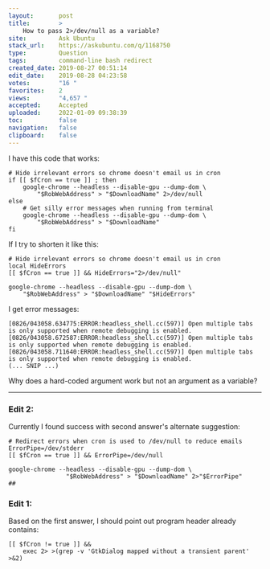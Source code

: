 ```yaml
---
layout:       post
title:        >
    How to pass 2>∕dev∕null as a variable?
site:         Ask Ubuntu
stack_url:    https://askubuntu.com/q/1168750
type:         Question
tags:         command-line bash redirect
created_date: 2019-08-27 00:51:14
edit_date:    2019-08-28 04:23:58
votes:        "16 "
favorites:    2
views:        "4,657 "
accepted:     Accepted
uploaded:     2022-01-09 09:38:39
toc:          false
navigation:   false
clipboard:    false
---
```


I have this code that works:

<!-- Language-all: lang-bash -->

``` 
# Hide irrelevant errors so chrome doesn't email us in cron
if [[ $fCron == true ]] ; then
    google-chrome --headless --disable-gpu --dump-dom \
        "$RobWebAddress" > "$DownloadName" 2>/dev/null
else
    # Get silly error messages when running from terminal
    google-chrome --headless --disable-gpu --dump-dom \
        "$RobWebAddress" > "$DownloadName"
fi

```

If I try to shorten it like this:

``` 
# Hide irrelevant errors so chrome doesn't email us in cron
local HideErrors
[[ $fCron == true ]] && HideErrors="2>/dev/null"

google-chrome --headless --disable-gpu --dump-dom \
    "$RobWebAddress" > "$DownloadName" "$HideErrors"

```

I get error messages:

``` 
[0826/043058.634775:ERROR:headless_shell.cc(597)] Open multiple tabs is only supported when remote debugging is enabled.
[0826/043058.672587:ERROR:headless_shell.cc(597)] Open multiple tabs is only supported when remote debugging is enabled.
[0826/043058.711640:ERROR:headless_shell.cc(597)] Open multiple tabs is only supported when remote debugging is enabled.
(... SNIP ...)

```

Why does a hard-coded argument work but not an argument as a variable?


----------

### Edit 2:

Currently I found success with second answer's alternate suggestion:

``` 
# Redirect errors when cron is used to /dev/null to reduce emails
ErrorPipe=/dev/stderr
[[ $fCron == true ]] && ErrorPipe=/dev/null

google-chrome --headless --disable-gpu --dump-dom \
                "$RobWebAddress" > "$DownloadName" 2>"$ErrorPipe"
## 
```



### Edit 1:

Based on the first answer, I should point out program header already contains:

``` 
[[ $fCron != true ]] &&
    exec 2> >(grep -v 'GtkDialog mapped without a transient parent' >&2)

```
